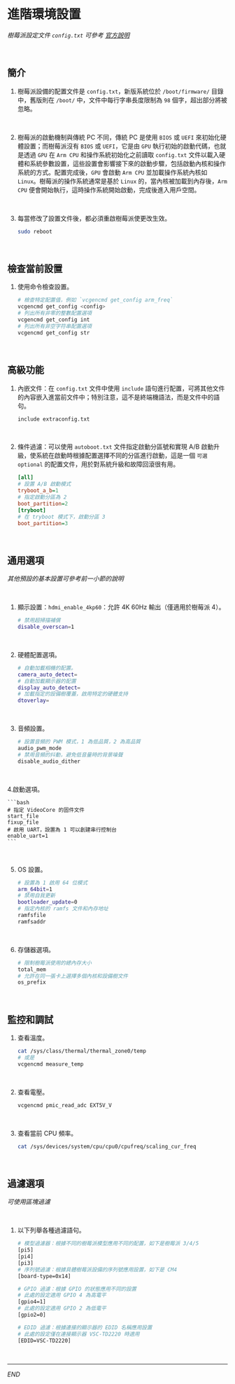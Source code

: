 # 進階環境設置

_樹莓派設定文件 `config.txt` 可參考 [官方說明](https://www.raspberrypi.com/documentation/computers/config_txt.html)_

<br>

## 簡介

1. 樹莓派設備的配置文件是 `config.txt`，新版系統位於 `/boot/firmware/` 目錄中，舊版則在 `/boot/` 中，文件中每行字串長度限制為 `98` 個字，超出部分將被忽略。

<br>

2. 樹莓派的啟動機制與傳統 PC 不同，傳統 PC 是使用 `BIOS` 或 `UEFI` 來初始化硬體設置；而樹莓派沒有 `BIOS` 或 `UEFI`，它是由 `GPU` 執行初始的啟動代碼，也就是透過 `GPU` 在 `Arm CPU` 和操作系統初始化之前讀取 `config.txt` 文件以載入硬體和系統參數設置，這些設置會影響接下來的啟動步驟，包括啟動內核和操作系統的方式。配置完成後，`GPU` 會啟動 `Arm CPU` 並加載操作系統內核如 `Linux`。樹莓派的操作系統通常是基於 `Linux` 的，當內核被加載到內存後，`Arm CPU` 便會開始執行，這時操作系統開始啟動，完成後進入用戶空間。

<br>

3. 每當修改了設置文件後，都必須重啟樹莓派使更改生效。

    ```bash
    sudo reboot
    ```

<br>

## 檢查當前設置

1. 使用命令檢查設置。

    ```bash
    # 檢查特定配置值，例如 `vcgencmd get_config arm_freq`
    vcgencmd get_config <config>
    # 列出所有非零的整數配置選項
    vcgencmd get_config int
    # 列出所有非空字符串配置選項
    vcgencmd get_config str
    ```

<br>

## 高級功能

1. 內嵌文件：在 `config.txt` 文件中使用 `include` 語句進行配置，可將其他文件的內容嵌入進當前文件中；特別注意，這不是終端機語法，而是文件中的語句。

    ```bash
    include extraconfig.txt
    ```

<br>

2. 條件過濾：可以使用 `autoboot.txt` 文件指定啟動分區號和實現 A/B 啟動升級，使系統在啟動時根據配置選擇不同的分區進行啟動，這是一個 `可選 optional` 的配置文件，用於對系統升級和故障回滾很有用。

    ```ini
    [all]
    # 設置 A/B 啟動模式
    tryboot_a_b=1
    # 指定啟動分區為 2
    boot_partition=2
    [tryboot]
    # 在 tryboot 模式下，啟動分區 3
    boot_partition=3
    ```

<br>

## 通用選項

_其他預設的基本設置可參考前一小節的說明_

<br>

1. 顯示設置：`hdmi_enable_4kp60`：允許 4K 60Hz 輸出（僅適用於樹莓派 4）。

    ```bash
    # 禁用超掃描補償
    disable_overscan=1
    ```

<br>

2. 硬體配置選項。

    ```bash
    # 自動加載相機的配置。
    camera_auto_detect=
    # 自動加載顯示器的配置
    display_auto_detect=
    # 加載指定的設備樹覆蓋，啟用特定的硬體支持
    dtoverlay=
    ```

<br>

3. 音頻設置。

    ```bash
    # 設置音頻的 PWM 模式，1 為低品質，2 為高品質
    audio_pwm_mode
    # 禁用音頻的抖動，避免低音量時的背景噪聲
    disable_audio_dither
    ```

<br>

4.啟動選項。

    ```bash
    # 指定 VideoCore 的固件文件
    start_file
    fixup_file
    # 啟用 UART，設置為 1 可以創建串行控制台
    enable_uart=1
    ```

<br>

5. OS 設置。

    ```bash
    # 設置為 1 啟用 64 位模式
    arm_64bit=1
    # 禁用自我更新
    bootloader_update=0
    # 指定內核的 ramfs 文件和內存地址
    ramfsfile
    ramfsaddr
    ```

<br>

6. 存儲器選項。

    ```bash
    # 限制樹莓派使用的總內存大小
    total_mem
    # 允許在同一張卡上選擇多個內核和設備樹文件
    os_prefix
    ```

<br>

## 監控和調試

1. 查看溫度。

    ```bash
    cat /sys/class/thermal/thermal_zone0/temp
    # 或是
    vcgencmd measure_temp
    ```

<br>

2. 查看電壓。

    ```bash
    vcgencmd pmic_read_adc EXT5V_V
    ```

<br>

3. 查看當前 CPU 頻率。

    ```bash
    cat /sys/devices/system/cpu/cpu0/cpufreq/scaling_cur_freq
    ```

<br>

## 過濾選項

_可使用區塊過濾_

<br>

1. 以下列舉各種過濾語句。

    ```bash
    # 模型過濾器：根據不同的樹莓派模型應用不同的配置，如下是樹莓派 3/4/5
    [pi5]
    [pi4]
    [pi3]
    # 序列號過濾：根據具體樹莓派設備的序列號應用設置，如下是 CM4
    [board-type=0x14]

    # GPIO 過濾：根據 GPIO 的狀態應用不同的設置
    # 此處的設定適用 GPIO 4 為高電平
    [gpio4=1]
    # 此處的設定適用 GPIO 2 為低電平
    [gpio2=0]

    # EDID 過濾：根據連接的顯示器的 EDID 名稱應用設置
    # 此處的設定僅在連接顯示器 VSC-TD2220 時適用
    [EDID=VSC-TD2220]
    ```

<br>

___

_END_